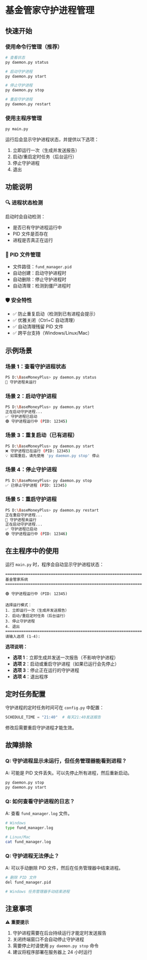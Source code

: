 # 基金管家守护进程管理

## 快速开始

### 使用命令行管理（推荐）

```bash
# 查看状态
py daemon.py status

# 启动守护进程
py daemon.py start

# 停止守护进程
py daemon.py stop

# 重启守护进程
py daemon.py restart
```

### 使用主程序管理

```bash
py main.py
```

运行后会显示守护进程状态，并提供以下选项：
1. 立即运行一次（生成并发送报告）
2. 启动/重启定时任务（后台运行）
3. 停止守护进程
4. 退出

## 功能说明

### 🔍 进程状态检测

启动时会自动检测：
- 是否已有守护进程运行中
- PID 文件是否存在
- 进程是否真正在运行

### 📝 PID 文件管理

- 文件路径：`fund_manager.pid`
- 自动创建：启动守护进程时
- 自动删除：停止守护进程时
- 自动清理：检测到僵尸进程时

### 🛡️ 安全特性

- ✅ 防止重复启动（检测到已有进程会提示）
- ✅ 优雅关闭（Ctrl+C 自动清理）
- ✅ 自动清理残留 PID 文件
- ✅ 跨平台支持（Windows/Linux/Mac）

## 示例场景

### 场景 1：查看守护进程状态

```bash
PS D:\BaseMoneyPlus> py daemon.py status
🔴 守护进程未运行
```

### 场景 2：启动守护进程

```bash
PS D:\BaseMoneyPlus> py daemon.py start
正在启动守护进程...
✅ 守护进程已启动
🟢 守护进程运行中 (PID: 12345)
```

### 场景 3：重复启动（已有进程）

```bash
PS D:\BaseMoneyPlus> py daemon.py start
❌ 守护进程已在运行 (PID: 12345)
💡 如需重启，请先使用 'py daemon.py stop' 停止
```

### 场景 4：停止守护进程

```bash
PS D:\BaseMoneyPlus> py daemon.py stop
✅ 已停止守护进程 (PID: 12345)
```

### 场景 5：重启守护进程

```bash
PS D:\BaseMoneyPlus> py daemon.py restart
正在重启守护进程...
🔴 守护进程未运行
正在启动守护进程...
✅ 守护进程已启动
🟢 守护进程运行中 (PID: 12346)
```

## 在主程序中的使用

运行 `main.py` 时，程序会自动显示守护进程状态：

```
============================================================
基金管家系统
============================================================

🟢 守护进程运行中 (PID: 12345)

选择运行模式：
1. 立即运行一次（生成并发送报告）
2. 启动/重启定时任务（后台运行）
3. 停止守护进程
4. 退出
============================================================
请输入选项 (1-4): 
```

**选项说明：**

- **选项 1**：立即生成并发送一次报告（不影响守护进程）
- **选项 2**：启动或重启守护进程（如果已运行会先停止）
- **选项 3**：停止正在运行的守护进程
- **选项 4**：退出程序

## 定时任务配置

守护进程的定时任务时间可在 `config.py` 中配置：

```python
SCHEDULE_TIME = "21:40"  # 每天21:40发送报告
```

修改后需要重启守护进程才能生效。

## 故障排除

### Q: 守护进程显示未运行，但任务管理器能看到进程？

A: 可能是 PID 文件丢失。可以先停止所有进程，然后重新启动。

```bash
py daemon.py stop
py daemon.py start
```

### Q: 如何查看守护进程的日志？

A: 查看 `fund_manager.log` 文件。

```bash
# Windows
type fund_manager.log

# Linux/Mac
cat fund_manager.log
```

### Q: 守护进程无法停止？

A: 可以手动删除 PID 文件，然后在任务管理器中结束进程。

```bash
# 删除 PID 文件
del fund_manager.pid

# Windows 任务管理器手动结束进程
```

## 注意事项

⚠️ **重要提示**

1. 守护进程需要在后台持续运行才能定时发送报告
2. 关闭终端窗口不会自动停止守护进程
3. 需要停止时请使用 `py daemon.py stop` 命令
4. 建议将程序部署在服务器上 24 小时运行
